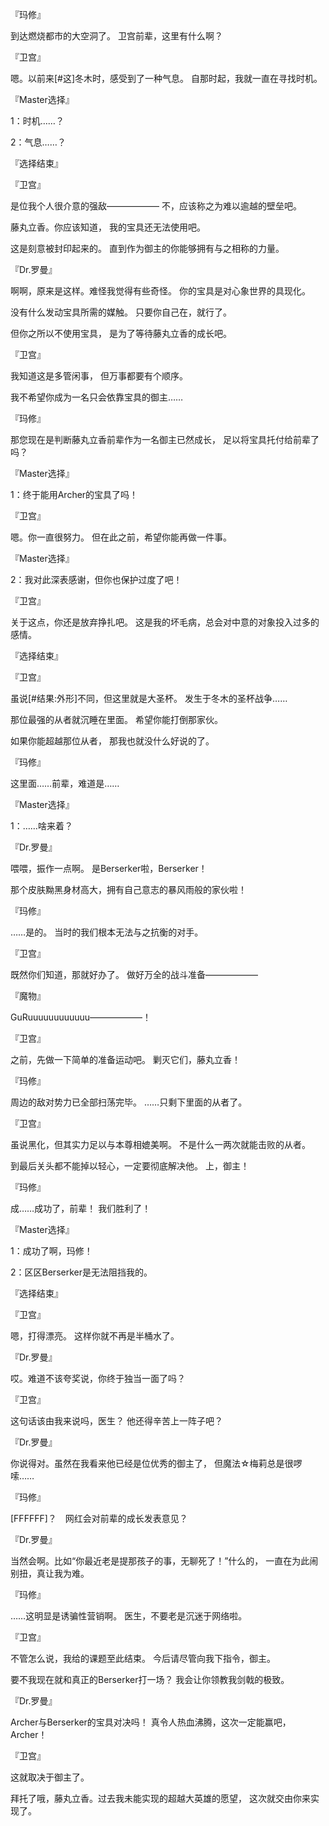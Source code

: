 『玛修』

到达燃烧都市的大空洞了。
卫宫前辈，这里有什么啊？

『卫宫』

嗯。以前来[#这]冬木时，感受到了一种气息。
自那时起，我就一直在寻找时机。

『Master选择』

1：时机……？

2：气息……？

『选择结束』

『卫宫』

是位我个人很介意的强敌——————
不，应该称之为难以逾越的壁垒吧。

藤丸立香。你应该知道，
我的宝具还无法使用吧。

这是刻意被封印起来的。
直到作为御主的你能够拥有与之相称的力量。

『Dr.罗曼』

啊啊，原来是这样。难怪我觉得有些奇怪。
你的宝具是对心象世界的具现化。

没有什么发动宝具所需的媒触。
只要你自己在，就行了。

但你之所以不使用宝具，
是为了等待藤丸立香的成长吧。

『卫宫』

我知道这是多管闲事，
但万事都要有个顺序。

我不希望你成为一名只会依靠宝具的御主……

『玛修』

那您现在是判断藤丸立香前辈作为一名御主已然成长，
足以将宝具托付给前辈了吗？

『Master选择』

1：终于能用Archer的宝具了吗！

『卫宫』

嗯。你一直很努力。
但在此之前，希望你能再做一件事。

『Master选择』

2：我对此深表感谢，但你也保护过度了吧！

『卫宫』

关于这点，你还是放弃挣扎吧。
这是我的坏毛病，总会对中意的对象投入过多的感情。

『选择结束』

『卫宫』

虽说[#结果:外形]不同，但这里就是大圣杯。
发生于冬木的圣杯战争……

那位最强的从者就沉睡在里面。
希望你能打倒那家伙。

如果你能超越那位从者，
那我也就没什么好说的了。

『玛修』

这里面……前辈，难道是……

『Master选择』

1：……啥来着？

『Dr.罗曼』

喂喂，振作一点啊。
是Berserker啦，Berserker！

那个皮肤黝黑身材高大，拥有自己意志的暴风雨般的家伙啦！

『玛修』

……是的。
当时的我们根本无法与之抗衡的对手。

『卫宫』

既然你们知道，那就好办了。
做好万全的战斗准备——————

『魔物』

GuRuuuuuuuuuuuu——————！

『卫宫』

之前，先做一下简单的准备运动吧。
剿灭它们，藤丸立香！

『玛修』

周边的敌对势力已全部扫荡完毕。
……只剩下里面的从者了。

『卫宫』

虽说黑化，但其实力足以与本尊相媲美啊。
不是什么一两次就能击败的从者。

到最后关头都不能掉以轻心，一定要彻底解决他。
上，御主！

『玛修』

成……成功了，前辈！
我们胜利了！

『Master选择』

1：成功了啊，玛修！

2：区区Berserker是无法阻挡我的。

『选择结束』

『卫宫』

嗯，打得漂亮。
这样你就不再是半桶水了。

『Dr.罗曼』

哎。难道不该夸奖说，你终于独当一面了吗？

『卫宫』

这句话该由我来说吗，医生？
他还得辛苦上一阵子吧？

『Dr.罗曼』

你说得对。虽然在我看来他已经是位优秀的御主了，
但魔法☆梅莉总是很啰嗦……

『玛修』

[FFFFFF]？　网红会对前辈的成长发表意见？

『Dr.罗曼』

当然会啊。比如“你最近老是提那孩子的事，无聊死了！”什么的，
一直在为此闹别扭，真让我为难。

『玛修』

……这明显是诱骗性营销啊。
医生，不要老是沉迷于网络啦。

『卫宫』

不管怎么说，我给的课题至此结束。
今后请尽管向我下指令，御主。

要不我现在就和真正的Berserker打一场？
我会让你领教我剑戟的极致。

『Dr.罗曼』

Archer与Berserker的宝具对决吗！
真令人热血沸腾，这次一定能赢吧，Archer！

『卫宫』

这就取决于御主了。

拜托了哦，藤丸立香。过去我未能实现的超越大英雄的愿望，
这次就交由你来实现了。

